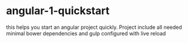# angular-1-quickstart
this helps you start an angular project quickly. Project include all needed minimal bower dependencies and gulp configured with live reload
